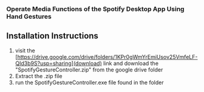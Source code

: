 ### Operate Media Functions of the Spotify Desktop App Using Hand Gestures

## Installation Instructions
1. visit the [https://drive.google.com/drive/folders/1KPr0gWmYrEmiUsov25VmfeLF-QId3b9S?usp=sharing](download) link and download the "SpotifyGestureController.zip" from the google drive folder
3. Extract the .zip file
4. run the SpotifyGestureController.exe file found in the folder
